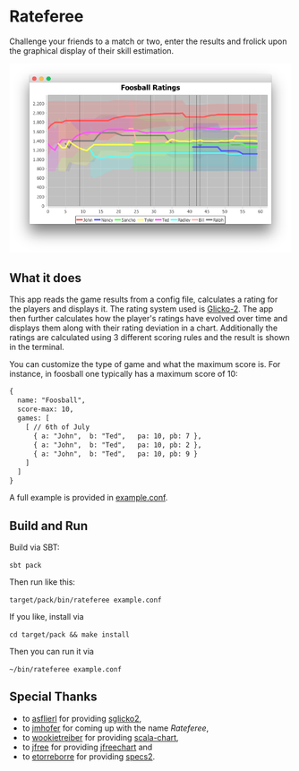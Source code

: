 # Rateferee

Challenge your friends to a match or two, enter the results and frolick upon the graphical display of their skill estimation.

![App](https://github.com/phdoerfler/rateferee/blob/gh-pages/app.png)

## What it does

This app reads the game results from a config file, calculates a rating for the players and displays it.
The rating system used is [Glicko-2](https://en.wikipedia.org/wiki/Glicko_rating_system).
The app then further calculates how the player's ratings have evolved over time and displays them along with their rating deviation in a chart.
Additionally the ratings are calculated using 3 different scoring rules and the result is shown in the terminal.

You can customize the type of game and what the maximum score is.
For instance, in foosball one typically has a maximum score of 10:

```hocon
{
  name: "Foosball",
  score-max: 10,
  games: [
    [ // 6th of July
      { a: "John",  b: "Ted",   pa: 10, pb: 7 },
      { a: "John",  b: "Ted",   pa: 10, pb: 2 },
      { a: "John",  b: "Ted",   pa: 10, pb: 9 }
    ]
  ]
}
```

A full example is provided in [example.conf](example.conf).

## Build and Run

Build via SBT:

`sbt pack`

Then run like this:

`target/pack/bin/rateferee example.conf`

If you like, install via

`cd target/pack && make install`

Then you can run it via

`~/bin/rateferee example.conf`

## Special Thanks

- to [asflierl](https://github.com/asflierl) for providing [sglicko2](https://github.com/asflierl/sglicko2),
- to [jmhofer](https://github.com/jmhofer) for coming up with the name *Rateferee*,
- to [wookietreiber](https://github.com/wookietreiber) for providing [scala-chart](https://github.com/wookietreiber/scala-chart),
- to [jfree](https://github.com/jfree) for providing [jfreechart](https://github.com/jfree/jfreechart) and
- to [etorreborre](https://github.com/etorreborre) for providing [specs2](https://github.com/etorreborre/specs2).

